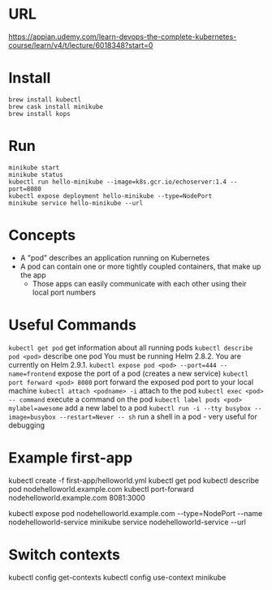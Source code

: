 # URL
https://appian.udemy.com/learn-devops-the-complete-kubernetes-course/learn/v4/t/lecture/6018348?start=0

# Install
```
brew install kubectl
brew cask install minikube
brew install kops
```

# Run
```
minikube start
minikube status
kubectl run hello-minikube --image=k8s.gcr.io/echoserver:1.4 --port=8080
kubectl expose deployment hello-minikube --type=NodePort
minikube service hello-minikube --url
```

# Concepts
* A "pod" describes an application running on Kubernetes
* A pod can contain one or more tightly coupled containers, that make up the app
  * Those apps can easily communicate with each other using their local port numbers

# Useful Commands
`kubectl get pod` get information about all running pods
`kubectl describe pod <pod>` describe one pod
You must be running Helm 2.8.2. You are currently on Helm 2.9.1.
`kubectl expose pod <pod> --port=444 --name=frontend` expose the port of a pod (creates a new service)
`kubectl port forward <pod> 8080` port forward the exposed pod port to  your local machine
`kubectl attach <podname> -i` attach to the pod
`kubectl exec <pod> -- command` execute a command on the pod
`kubectl label pods <pod> mylabel=awesome` add a new label to a pod
`kubectl run -i --tty busybox --image=busybox --restart=Never -- sh` run a shell in a pod - very useful for debugging

# Example first-app
kubectl create -f first-app/helloworld.yml
kubectl get pod
kubectl describe pod nodehelloworld.example.com
kubectl port-forward nodehelloworld.example.com 8081:3000

kubectl expose pod nodehelloworld.example.com --type=NodePort --name nodehelloworld-service
minikube service nodehelloworld-service --url

# Switch contexts
kubectl config get-contexts
kubectl config use-context minikube
